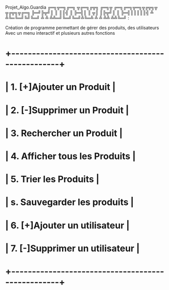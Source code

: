  Projet_Algo.Guardia
╔═╗╦═╗╔═╗ ╦╔═╗╔╦╗  ╔═╗╦  ╔═╗╔═╗╦═╗╦╔╦╗╦ ╦╔╦╗╦╔═╗
╠═╝╠╦╝║ ║ ║║╣  ║   ╠═╣║  ║ ╦║ ║╠╦╝║ ║ ╠═╣║║║║║╣ 
╩  ╩╚═╚═╝╚╝╚═╝ ╩   ╩ ╩╩═╝╚═╝╚═╝╩╚═╩ ╩ ╩ ╩╩ ╩╩╚═╝ :

Création de programme permettant de gérer des produits, des utilisateurs
Avec un menu interactif et plusieurs autres fonctions

# +--------------------------------------------------+
# | 1. [+]Ajouter un Produit                         |
# | 2. [-]Supprimer un Produit                       |
# | 3. Rechercher un Produit                         |
# | 4. Afficher tous les Produits                    |
# | 5. Trier les Produits                            |
# | s. Sauvegarder les produits                      |
# | 6. [+]Ajouter un utilisateur                     |
# | 7. [-]Supprimer un utilisateur                   |
# +--------------------------------------------------+

